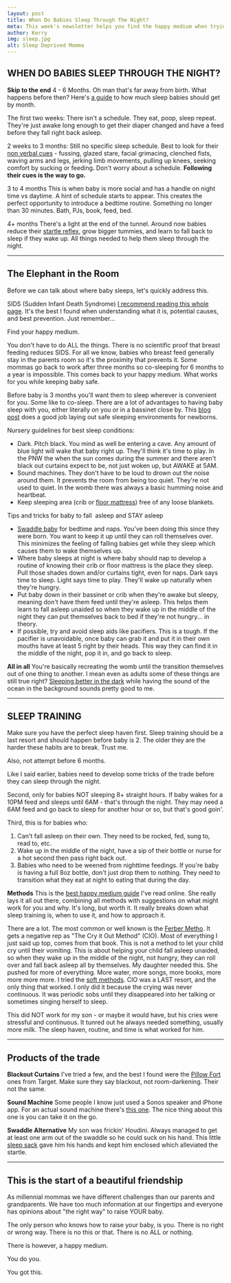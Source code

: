 ```yaml
---
layout: post
title: When Do Babies Sleep Through The Night?
meta: This week's newsletter helps you find the happy medium when trying to get baby to sleep through the night.
author: Kerry
img: sleep.jpg
alt: Sleep Deprived Momma
---
```


## WHEN DO BABIES SLEEP THROUGH THE NIGHT?

**Skip to the end**
4 - 6 Months. Oh man that's far away from birth. What happens before then? Here's [a guide](https://www.babycenter.com/0_how-much-sleep-do-babies-and-toddlers-need_7645.bc) to how much sleep babies should get by month.

The first two weeks:
There isn't a schedule. They eat, poop, sleep repeat. They're just awake long enough to get their diaper changed and have a feed before they fall right back asleep.

2 weeks to 3 months:
Still no specific sleep schedule. Best to look for their [non verbal cues](https://www.babycareadvice.com/article/detail/Baby_Tired_Signs) - fussing, glazed stare, facial grimacing, clenched fists, waving arms and legs, jerking limb movements, pulling up knees,&nbsp;seeking comfort by sucking or feeding<strong>.&nbsp;</strong>Don't worry about a schedule.&nbsp;<strong>Following their cues is the way to go.</strong><br>

3 to 4 months
This is when baby is more social and has a handle on night time vs daytime. A hint of schedule starts to appear. This creates the perfect opportunity to introduce a bedtime routine. Something no longer than 30 minutes. Bath, PJs, book, feed, bed.<br>

4+ months
There's a light at the end of the tunnel. Around now babies reduce their [startle reflex](https://www.healthline.com/health/parenting/startle-reflex-in-babies),
grow bigger tummies, and learn to fall back to sleep if they wake up. All things needed to help them sleep through the night.

---

## The Elephant in the Room

Before we can talk about where baby sleeps, let's quickly address this.

SIDS (Sudden Infant Death Syndrome)
[I recommend reading this whole page](https://www.mayoclinic.org/diseases-conditions/sudden-infant-death-syndrome/symptoms-causes/syc-20352800). It's the best I found when understanding what it is, potential causes, and best prevention. Just remember...<br>

Find your happy medium.

You don't have to do ALL the things. There is no scientific proof that breast feeding reduces SIDS. For all we know, babies who breast feed generally stay in the parents room so it's the proximity that prevents it. Some mommas go back to work after three months so co-sleeping for 6 months to a year is impossible. This comes back to your happy medium. What works for you while keeping baby safe.

Before baby is 3 months you'll want them to sleep wherever is convenient for you. Some like to co-sleep. There are a lot of advantages to having baby sleep with you, either literally on you or in a bassinet close by. This [blog post](https://kellymom.com/parenting/nighttime/cosleeping/) does a good job laying out safe sleeping environments for newborns.

Nursery guidelines for best sleep conditions:
+ Dark. Pitch black. You mind as well be entering a cave. Any amount of blue light will wake that baby right up. They'll think it's time to play.&nbsp;In the PNW the when the sun comes during the summer and there aren't black out curtains expect to be, not just woken up, but AWAKE at 5AM.<br>
+ Sound machines. They don't have to be loud to drown out the noise around them. It prevents the room from being too quiet. They're not used to quiet. In the womb there was always a basic humming noise and heartbeat.<br>
+ Keep sleeping area (crib or [floor mattress](http://www.mommafinds.com/2018/07/15/floor-bed/)) free of any loose blankets.<br>

Tips and tricks for baby to fall&nbsp; asleep and STAY asleep
+ [Swaddle baby](https://www.amazon.com/gp/product/B017GAA64Q?ie=UTF8&amp;tag=mommafinds-20&amp;camp=1789&amp;linkCode=xm2&amp;creativeASIN=B00HAZSCQC&amp;th=1) for bedtime and naps. You've been doing this since they were born. You want to keep it up until they can roll themselves over. This minimizes the feeling of falling babies get while they sleep which causes them to wake themselves up.<br>
+ Where baby sleeps at night is where baby should nap to develop a routine of knowing their crib or floor mattress is the place they sleep. Pull those shades down and/or curtains tight, even for naps. Dark says time to sleep. Light says time to play. They'll wake up naturally when they're hungry.&nbsp;<br>
+ Put baby down in their bassinet or crib when they're awake but sleepy, meaning don't have them feed until they're asleep. This helps them learn to fall asleep unaided so when they wake up in the middle of the night they can put themselves back to bed if they're not hungry... in theory.<br>
+ If possible, try and avoid sleep aids like pacifiers. This is a tough. If the pacifier is unavoidable, once baby can grab it and put it in their own mouths have at least 5 right by their heads. This way they can find it in the middle of the night, pop it in, and go back to sleep.<br>

**All in all**
You're basically recreating the womb until the transition themselves out of one thing to another. I mean even as adults some of these things are still true right? [Sleeping better in the dark](https://www.thesleepdoctor.com/2017/03/14/ideal-home-sleep-environment/) while having the sound of the ocean in the background sounds pretty good to me.

---

## SLEEP TRAINING

Make sure you have the perfect sleep haven first. Sleep training should be a last resort and should happen before baby is 2. The older they are the harder these habits are to break. Trust me.

Also, not attempt before 6 months.

Like I said earlier, babies need to develop some tricks of the trade before they can sleep through the night.

Second, only for babies NOT sleeping 8+ straight hours. If baby wakes for a 10PM feed and sleeps until 6AM - that's through the night. They may need a 6AM feed and go back to sleep for another hour or so, but that's good goin'.

Third, this is for babies who:
1. Can't fall asleep on their own. They need to be rocked, fed, sung to, read to, etc.
2. Wake up in the middle of the night, have a sip of their bottle or nurse for a hot second then pass right back out.
3. Babies who need to be weened from nighttime feedings. If you're baby is having a full 8oz bottle, don't just drop them to nothing. They need to transition what they eat at night to eating that during the day.

**Methods**
This is the [best happy medium guide](https://www.sleepbabylove.com/sleep-training-made-easy-ultimate-guide/) I've read online. She really lays it all out there, combining all methods with suggestions on what might work for you and why. It's long, but worth it. It really breaks down what sleep training is, when to use it, and how to approach it.<br>

There are a lot. The most common or well known is the [Ferber Metho](https://www.amazon.com/gp/product/0743201639/ref=as_li_tl?ie=UTF8&amp;camp=1789&amp;creative=9325&amp;creativeASIN=0743201639&amp;linkCode=as2&amp;tag=mommafinds-20&amp;linkId=467f05acafea5dbfbbff8c13a1aa3756). It gets a negative rep as "The Cry it Out Method" (CIO). Most of everything I just said up top, comes from that book. This is not a method to let your child cry until their vomiting. This is about helping your child fall asleep unaided, so when they wake up in the middle of the night, not hungry, they can roll over and fall back asleep all by themselves. My daughter needed this. She pushed for more of everything. More water, more songs, more books, more more more more. I tried the [soft methods](https://www.parentingscience.com/infant-sleep-training.html). CIO was a LAST resort, and the only thing that worked. I only did it because the crying was never continuous. It was periodic sobs until they disappeared into her talking or sometimes singing herself to sleep.

This did NOT work for my son - or maybe it would have, but his cries were stressful and continuous. It tunred out he always needed something, usually more milk. The sleep haven, routine, and time is what worked for him.

---

## Products of the trade

**Blackout Curtains**
I've tried a few, and the best I found were the [Pillow Fort](https://www.target.com/p/ruffle-blackout-curtain-panel-pillowfort-153/-/A-53043034?preselect=52962656#lnk=sametab) ones from Target. Make sure they say blackout, not room-darkening. Their not the same.

**Sound Machine**
Some people I know just used a Sonos speaker and iPhone app. For an actual sound machine there's [this one](https://affiliate-program.amazon.com/home/productlinks/customize?asin=B01N6E83BS). The nice thing about this one is you can take it on the go.

**Swaddle Alternative**
My son was frickin' Houdini. Always managed to get at least one arm out of the swaddle so he could suck on his hand. This little [sleep sack](https://www.amazon.com/gp/product/B078WFH33K/ref=as_li_tl?ie=UTF8&amp;camp=1789&amp;creative=9325&amp;creativeASIN=B078WFH33K&amp;linkCode=as2&amp;tag=mommafinds-20&amp;linkId=4168801efc1173255ffda8a527fb4fc6) gave him his hands and kept him enclosed which alleviated the startle.

---

## This is the start of a beautiful friendship

As millennial mommas we have different challenges than our parents and grandparents. We have too much information at our fingertips and everyone has opinions about "the right way" to raise YOUR baby.

The only person who knows how to raise your baby, is you. There is no right or wrong way. There is no this or that. There is no ALL or nothing.

There is however, a happy medium.

You do you.

You got this.
